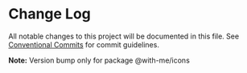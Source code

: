 # Change Log

All notable changes to this project will be documented in this file.
See [Conventional Commits](https://conventionalcommits.org) for commit guidelines.



**Note:** Version bump only for package @with-me/icons
